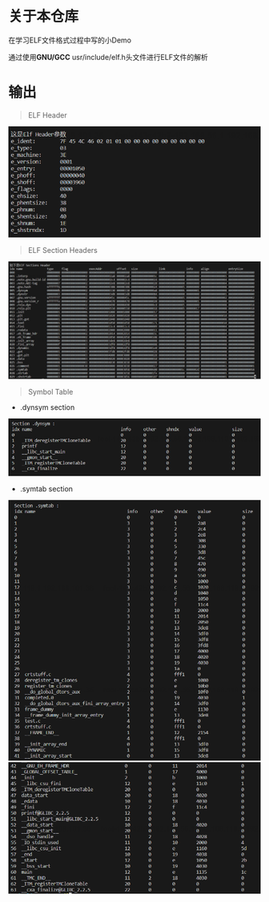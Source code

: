 # 关于本仓库

在学习ELF文件格式过程中写的小Demo

通过使用**GNU/GCC** usr/include/elf.h头文件进行ELF文件的解析


# 输出

> ELF Header

![](img/elf-header.png)


> ELF Section Headers

![](img/elf-section-headers.png)


> Symbol Table

- .dynsym section

![](img/elf-section-dynsym.png)

- .symtab section

![](img/elf-section-symtab-1.png)
![](img/elf-section-symtab-2.png)